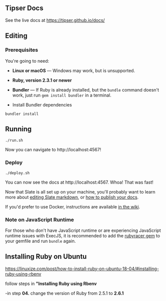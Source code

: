 Tipser Docs
---
See the live docs at https://tipser.github.io/docs/

Editing
------------------------------

### Prerequisites

You're going to need:

 - **Linux or macOS** — Windows may work, but is unsupported.
 - **Ruby, version 2.3.1 or newer**
 - **Bundler** — If Ruby is already installed, but the `bundle` command doesn't work, just run `gem install bundler` in a terminal.

- Install Bundler dependencies
```
bundler install
```

## Running

```shell
./run.sh
```

Now you can navigate to http://localhost:4567!

### Deploy

```shell 
./deploy.sh
```


You can now see the docs at http://localhost:4567. Whoa! That was fast!

Now that Slate is all set up on your machine, you'll probably want to learn more about [editing Slate markdown](https://github.com/lord/slate/wiki/Markdown-Syntax), or [how to publish your docs](https://github.com/lord/slate/wiki/Deploying-Slate).

If you'd prefer to use Docker, instructions are available [in the wiki](https://github.com/lord/slate/wiki/Docker).

### Note on JavaScript Runtime

For those who don't have JavaScript runtime or are experiencing JavaScript runtime issues with ExecJS, it is recommended to add the [rubyracer gem](https://github.com/cowboyd/therubyracer) to your gemfile and run `bundle` again.


## Installing Ruby on Ubuntu

https://linuxize.com/post/how-to-install-ruby-on-ubuntu-18-04/#installing-ruby-using-rbenv

follow steps in **"Installing Ruby using Rbenv**

-in step **04.** change the version of Ruby from 2.5.1 to **2.6.1**


